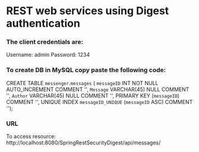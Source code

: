 # REST web services using Digest authentication

### The client credentials are:
Username: admin
Password: 1234

### To create DB in MySQL copy paste the following code:

CREATE TABLE `messenger`.`messages` (
  `messageID` INT NOT NULL AUTO_INCREMENT COMMENT '',
  `Message` VARCHAR(45) NULL COMMENT '',
  `Author` VARCHAR(45) NULL COMMENT '',
  PRIMARY KEY (`messageID`)  COMMENT '',
  UNIQUE INDEX `messageID_UNIQUE` (`messageID` ASC)  COMMENT '');


### URL 
To access resource: 
http://localhost:8080/SpringRestSecurityDigest/api/messages/